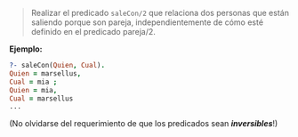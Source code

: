 > Realizar el predicado `saleCon/2` que relaciona dos personas que están saliendo porque son pareja,
> independientemente de cómo esté definido en el predicado pareja/2.

**Ejemplo:**

``` prolog
?- saleCon(Quien, Cual).
Quien = marsellus,
Cual = mia ;
Quien = mia,
Cual = marsellus
...
```

(No olvidarse del requerimiento de que los predicados sean **_inversibles_**!)
